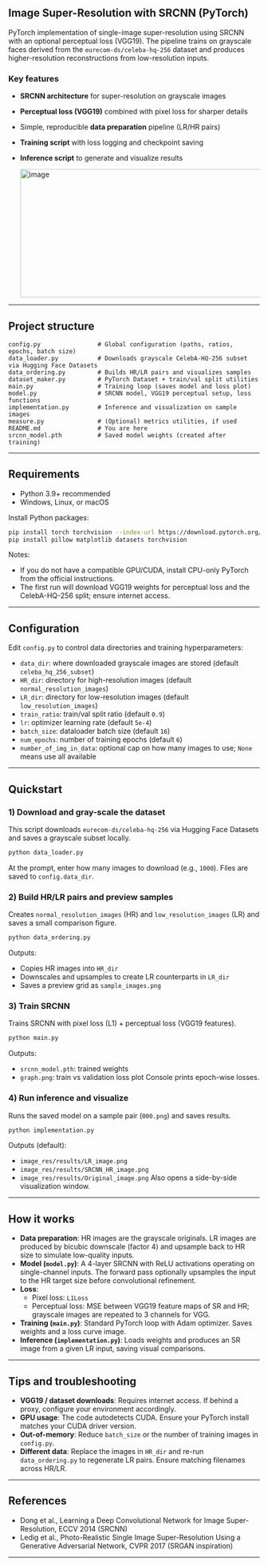 ## Image Super-Resolution with SRCNN (PyTorch)
PyTorch implementation of single-image super-resolution using SRCNN with an optional perceptual loss (VGG19). The pipeline trains on grayscale faces derived from the `eurecom-ds/celeba-hq-256` dataset and produces higher-resolution reconstructions from low-resolution inputs.

### Key features
- **SRCNN architecture** for super-resolution on grayscale images
- **Perceptual loss (VGG19)** combined with pixel loss for sharper details
- Simple, reproducible **data preparation** pipeline (LR/HR pairs)
- **Training script** with loss logging and checkpoint saving
- **Inference script** to generate and visualize results


  <img width="584" height="257" alt="image" src="https://github.com/user-attachments/assets/cfbc4ff7-b8dd-4463-9a57-568eb136af21" />

---

## Project structure
```
config.py                # Global configuration (paths, ratios, epochs, batch size)
data_loader.py           # Downloads grayscale CelebA-HQ-256 subset via Hugging Face Datasets
data_ordering.py         # Builds HR/LR pairs and visualizes samples
dataset_maker.py         # PyTorch Dataset + train/val split utilities
main.py                  # Training loop (saves model and loss plot)
model.py                 # SRCNN model, VGG19 perceptual setup, loss functions
implementation.py        # Inference and visualization on sample images
measure.py               # (Optional) metrics utilities, if used
README.md                # You are here
srcnn_model.pth          # Saved model weights (created after training)
```

---

## Requirements
- Python 3.9+ recommended
- Windows, Linux, or macOS

Install Python packages:
```bash
pip install torch torchvision --index-url https://download.pytorch.org/whl/cu121  # choose CUDA/CPU per your setup
pip install pillow matplotlib datasets torchvision
```

Notes:
- If you do not have a compatible GPU/CUDA, install CPU-only PyTorch from the official instructions.
- The first run will download VGG19 weights for perceptual loss and the CelebA-HQ-256 split; ensure internet access.

---

## Configuration
Edit `config.py` to control data directories and training hyperparameters:
- `data_dir`: where downloaded grayscale images are stored (default `celeba_hq_256_subset`)
- `HR_dir`: directory for high-resolution images (default `normal_resolution_images`)
- `LR_dir`: directory for low-resolution images (default `low_resolution_images`)
- `train_ratio`: train/val split ratio (default `0.9`)
- `lr`: optimizer learning rate (default `5e-4`)
- `batch_size`: dataloader batch size (default `16`)
- `num_epochs`: number of training epochs (default `6`)
- `number_of_img_in_data`: optional cap on how many images to use; `None` means use all available

---

## Quickstart
### 1) Download and gray-scale the dataset
This script downloads `eurecom-ds/celeba-hq-256` via Hugging Face Datasets and saves a grayscale subset locally.
```bash
python data_loader.py
```
At the prompt, enter how many images to download (e.g., `1000`). Files are saved to `config.data_dir`.

### 2) Build HR/LR pairs and preview samples
Creates `normal_resolution_images` (HR) and `low_resolution_images` (LR) and saves a small comparison figure.
```bash
python data_ordering.py
```
Outputs:
- Copies HR images into `HR_dir`
- Downscales and upsamples to create LR counterparts in `LR_dir`
- Saves a preview grid as `sample_images.png`

### 3) Train SRCNN
Trains SRCNN with pixel loss (L1) + perceptual loss (VGG19 features).
```bash
python main.py
```
Outputs:
- `srcnn_model.pth`: trained weights
- `graph.png`: train vs validation loss plot
Console prints epoch-wise losses.

### 4) Run inference and visualize
Runs the saved model on a sample pair (`000.png`) and saves results.
```bash
python implementation.py
```
Outputs (default):
- `image_res/results/LR_image.png`
- `image_res/results/SRCNN_HR_image.png`
- `image_res/results/Original_image.png`
Also opens a side-by-side visualization window.

---

## How it works
- **Data preparation**: HR images are the grayscale originals. LR images are produced by bicubic downscale (factor 4) and upsample back to HR size to simulate low-quality inputs.
- **Model (`model.py`)**: A 4-layer SRCNN with ReLU activations operating on single-channel inputs. The forward pass optionally upsamples the input to the HR target size before convolutional refinement.
- **Loss**:
  - Pixel loss: `L1Loss`
  - Perceptual loss: MSE between VGG19 feature maps of SR and HR; grayscale images are repeated to 3 channels for VGG.
- **Training (`main.py`)**: Standard PyTorch loop with Adam optimizer. Saves weights and a loss curve image.
- **Inference (`implementation.py`)**: Loads weights and produces an SR image from a given LR input, saving visual comparisons.

---

## Tips and troubleshooting
- **VGG19 / dataset downloads**: Requires internet access. If behind a proxy, configure your environment accordingly.
- **GPU usage**: The code autodetects CUDA. Ensure your PyTorch install matches your CUDA driver version.
- **Out-of-memory**: Reduce `batch_size` or the number of training images in `config.py`.
- **Different data**: Replace the images in `HR_dir` and re-run `data_ordering.py` to regenerate LR pairs. Ensure matching filenames across HR/LR.

---

## References
- Dong et al., Learning a Deep Convolutional Network for Image Super-Resolution, ECCV 2014 (SRCNN)
- Ledig et al., Photo-Realistic Single Image Super-Resolution Using a Generative Adversarial Network, CVPR 2017 (SRGAN inspiration)

---
